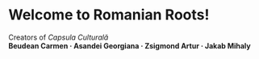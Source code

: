 # Welcome to **Romanian Roots**!

Creators of _Capsula Culturală_  
**Beudean Carmen · Asandei Georgiana · Zsigmond Artur · Jakab Mihaly**
